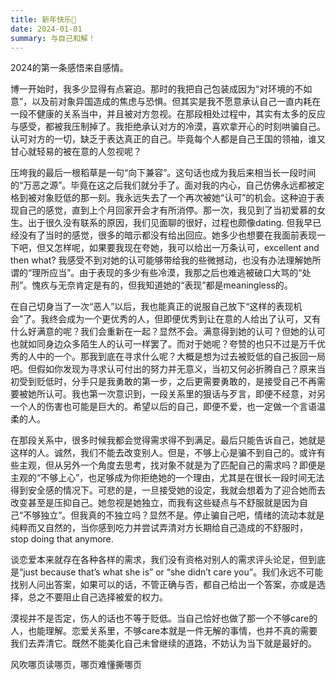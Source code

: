 ```yaml
---
title: 新年快乐🎉
date: 2024-01-01
summary: 与自己和解！
---
```





2024的第一条感悟来自感情。

博一开始时，我多少显得有点窘迫。那时的我把自己包装成因为“对环境的不如意”，以及前对象异国造成的焦虑与恐惧。但其实是我不愿意承认自己一直内耗在一段不健康的关系当中，并且被对方忽视。在那段相处过程中，其实有太多的反应与感受，都被我压制掉了。我拒绝承认对方的冷漠，喜欢拿开心的时刻哄骗自己。认可对方的一切，缺乏于表达真正的自己。毕竟每个人都是自己王国的领袖，谁又甘心就轻易的被在意的人忽视呢？

压垮我的最后一根稻草是一句“向下兼容”。这句话也成为我后来相当长一段时间的“万恶之源”。毕竟在这之后我们就分手了。面对我的内心，自己仿佛永远都被定格到被对象贬低的那一刻。我永远失去了一个再次被她“认可”的机会。这种迫于表现自己的感觉，直到上个月回家开会才有所消停。那一次，我见到了当初爱慕的女生。出于很久没有联系的原因，我们见面聊的很好，过程也颇像dating. 但我早已经没有了当时的感觉，很多的暗示都没有给出回应。她多少也想要在我面前表现一下吧，但又怎样呢，如果要我现在夸她，我可以给出一万条认可，excellent and then what? 我感受不到对她的认可能够带给我的些微撼动，也没有办法理解她所谓的“理所应当”。由于表现的多少有些冷漠，我那之后也难逃被破口大骂的“处刑”。愧疚与无奈肯定是有的，但我知道她的“表现”都是meaningless的。

在自己切身当了一次“恶人”以后，我也能真正的说服自己放下“这样的表现机会”了。我终会成为一个更优秀的人，但即便优秀到让在意的人给出了认可，又有什么好满意的呢？我们会重新在一起？显然不会。满意得到她的认可？但她的认可也就如同身边众多陌生人的认可一样罢了。而对于她呢？夸赞的也只不过是万千优秀的人中的一个。那我到底在寻求什么呢？大概是想为过去被贬低的自己扳回一局吧。但假如你发现为寻求认可付出的努力并无意义，当初又何必折腾自己？原来当初受到贬低时，分手只是我勇敢的第一步，之后更需要勇敢的，是接受自己不再需要被她所认可。我也第一次意识到，一段关系里的狠话与歹言，即便不经意，对另一个人的伤害也可能是巨大的。希望以后的自己，即便不爱，也一定做一个言语温柔的人。

在那段关系中，很多时候我都会觉得需求得不到满足。最后只能告诉自己，她就是这样的人。诚然，我们不能去改变别人。但是，不够上心是骗不到自己的。或许有些主观，但从另外一个角度去思考，找对象不就是为了匹配自己的需求吗？即便是主观的“不够上心”，也足够成为你拒绝她的一个理由，尤其是在很长一段时间无法得到安全感的情况下。可悲的是，一旦接受她的设定，我就会想着为了迎合她而去改变甚至是压抑自己。她忽视是她独立，而我有这些疑点与不舒服就是因为自己“不够独立”。但我真的不独立吗？显然不是。停止骗自己吧，情绪的流动本就是纯粹而又自然的，当你感到吃力并尝试弄清对方长期给自己造成的不舒服时，stop doing that anymore.

谈恋爱本来就存在各种各样的需求，我们没有资格对别人的需求评头论足，但到底是“just because that’s what she is” or “she didn’t care you”。我们永远不可能找别人问出答案，如果可以的话，不管正确与否，都自己给出一个答案，亦或是选择，总之不要阻止自己选择被爱的权力。

漠视并不是否定，伤人的话也不等于贬低。当自己恰好也做了那一个不够care的人，也能理解。恋爱关系里，不够care本就是一件无解的事情，也并不真的需要我们去弄清它。既然不能美化自己未曾继续的道路，不妨认为当下就是最好的。

风吹哪页读哪页，哪页难懂撕哪页
